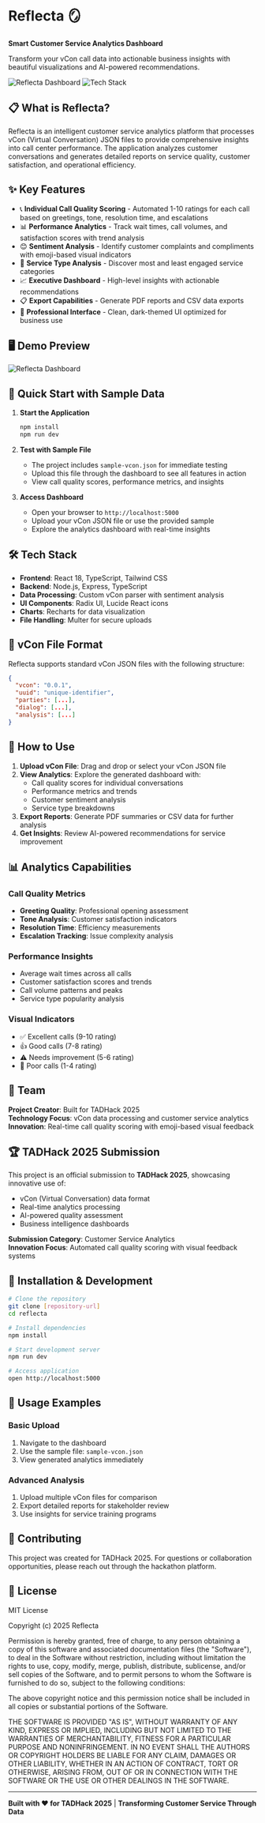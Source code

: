 # Reflecta 🪞

**Smart Customer Service Analytics Dashboard**

Transform your vCon call data into actionable business insights with beautiful visualizations and AI-powered recommendations.

![Reflecta Dashboard](https://img.shields.io/badge/Status-TADHack%202025%20Submission-blue)
![Tech Stack](https://img.shields.io/badge/Tech-TypeScript%20|%20React%20|%20Node.js-green)

## 📋 What is Reflecta?

Reflecta is an intelligent customer service analytics platform that processes vCon (Virtual Conversation) JSON files to provide comprehensive insights into call center performance. The application analyzes customer conversations and generates detailed reports on service quality, customer satisfaction, and operational efficiency.

## ✨ Key Features

- 📞 **Individual Call Quality Scoring** - Automated 1-10 ratings for each call based on greetings, tone, resolution time, and escalations
- 📊 **Performance Analytics** - Track wait times, call volumes, and satisfaction scores with trend analysis
- 😊 **Sentiment Analysis** - Identify customer complaints and compliments with emoji-based visual indicators
- 🎯 **Service Type Analysis** - Discover most and least engaged service categories
- 📈 **Executive Dashboard** - High-level insights with actionable recommendations
- 📋 **Export Capabilities** - Generate PDF reports and CSV data exports
- 🎨 **Professional Interface** - Clean, dark-themed UI optimized for business use

## 🖥️ Demo Preview

![Reflecta Dashboard](dashboard-screenshot.png)

<!-- To add a screenshot: 
1. Take a screenshot of your Reflecta dashboard
2. In Replit, go to the 'Files' tab on the left sidebar
3. Upload your screenshot file and rename it to 'dashboard-screenshot.png'
4. Place it in the root directory (same level as README.md)
5. The image will automatically display above
-->

## 🚀 Quick Start with Sample Data

1. **Start the Application**
   ```bash
   npm install
   npm run dev
   ```

2. **Test with Sample File**
   - The project includes `sample-vcon.json` for immediate testing
   - Upload this file through the dashboard to see all features in action
   - View call quality scores, performance metrics, and insights

3. **Access Dashboard**
   - Open your browser to `http://localhost:5000`
   - Upload your vCon JSON file or use the provided sample
   - Explore the analytics dashboard with real-time insights

## 🛠️ Tech Stack

- **Frontend**: React 18, TypeScript, Tailwind CSS
- **Backend**: Node.js, Express, TypeScript
- **Data Processing**: Custom vCon parser with sentiment analysis
- **UI Components**: Radix UI, Lucide React icons
- **Charts**: Recharts for data visualization
- **File Handling**: Multer for secure uploads

## 📁 vCon File Format

Reflecta supports standard vCon JSON files with the following structure:
```json
{
  "vcon": "0.0.1",
  "uuid": "unique-identifier",
  "parties": [...],
  "dialog": [...],
  "analysis": [...]
}
```

## 🎯 How to Use

1. **Upload vCon File**: Drag and drop or select your vCon JSON file
2. **View Analytics**: Explore the generated dashboard with:
   - Call quality scores for individual conversations
   - Performance metrics and trends
   - Customer sentiment analysis
   - Service type breakdowns
3. **Export Reports**: Generate PDF summaries or CSV data for further analysis
4. **Get Insights**: Review AI-powered recommendations for service improvement

## 📊 Analytics Capabilities

### Call Quality Metrics
- **Greeting Quality**: Professional opening assessment
- **Tone Analysis**: Customer satisfaction indicators
- **Resolution Time**: Efficiency measurements
- **Escalation Tracking**: Issue complexity analysis

### Performance Insights
- Average wait times across all calls
- Customer satisfaction scores and trends
- Call volume patterns and peaks
- Service type popularity analysis

### Visual Indicators
- ✅ Excellent calls (9-10 rating)
- 👍 Good calls (7-8 rating)
- ⚠️ Needs improvement (5-6 rating)
- 🚩 Poor calls (1-4 rating)

## 👥 Team

**Project Creator**: Built for TADHack 2025  
**Technology Focus**: vCon data processing and customer service analytics  
**Innovation**: Real-time call quality scoring with emoji-based visual feedback

## 🏆 TADHack 2025 Submission

This project is an official submission to **TADHack 2025**, showcasing innovative use of:
- vCon (Virtual Conversation) data format
- Real-time analytics processing
- AI-powered quality assessment
- Business intelligence dashboards

**Submission Category**: Customer Service Analytics  
**Innovation Focus**: Automated call quality scoring with visual feedback systems

## 🔧 Installation & Development

```bash
# Clone the repository
git clone [repository-url]
cd reflecta

# Install dependencies
npm install

# Start development server
npm run dev

# Access application
open http://localhost:5000
```

## 📝 Usage Examples

### Basic Upload
1. Navigate to the dashboard
2. Use the sample file: `sample-vcon.json`
3. View generated analytics immediately

### Advanced Analysis
1. Upload multiple vCon files for comparison
2. Export detailed reports for stakeholder review
3. Use insights for service training programs

## 🤝 Contributing

This project was created for TADHack 2025. For questions or collaboration opportunities, please reach out through the hackathon platform.

## 📄 License

MIT License

Copyright (c) 2025 Reflecta

Permission is hereby granted, free of charge, to any person obtaining a copy
of this software and associated documentation files (the "Software"), to deal
in the Software without restriction, including without limitation the rights
to use, copy, modify, merge, publish, distribute, sublicense, and/or sell
copies of the Software, and to permit persons to whom the Software is
furnished to do so, subject to the following conditions:

The above copyright notice and this permission notice shall be included in all
copies or substantial portions of the Software.

THE SOFTWARE IS PROVIDED "AS IS", WITHOUT WARRANTY OF ANY KIND, EXPRESS OR
IMPLIED, INCLUDING BUT NOT LIMITED TO THE WARRANTIES OF MERCHANTABILITY,
FITNESS FOR A PARTICULAR PURPOSE AND NONINFRINGEMENT. IN NO EVENT SHALL THE
AUTHORS OR COPYRIGHT HOLDERS BE LIABLE FOR ANY CLAIM, DAMAGES OR OTHER
LIABILITY, WHETHER IN AN ACTION OF CONTRACT, TORT OR OTHERWISE, ARISING FROM,
OUT OF OR IN CONNECTION WITH THE SOFTWARE OR THE USE OR OTHER DEALINGS IN THE
SOFTWARE.

---

**Built with ❤️ for TADHack 2025** | **Transforming Customer Service Through Data**